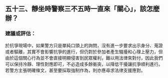 ## 五十三、靜坐時警察三不五時一直來「關心」，該怎麼辦？

### 建議或評估：

於抗爭現場中，如果警方只是單純口頭上的詢問，沒有進一步要求出示身分、蒐證或者驅離，其實不會影響抗爭的進行，但仍對於參加者產生騷擾和心理上壓力，但由於這個關心行為並不會直接明顯侵害到民眾權利，難以用法律來對付，因此我們可以保持冷靜、理性對應即可，不必造成多餘衝突，以降低干擾讓抗爭順利進行。若警方主張明確條文，甚至要採取強制作為，則亦應尋求法律支援應對。
